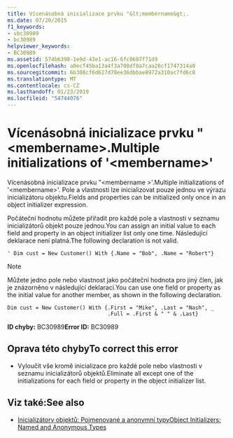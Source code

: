 ```yaml
---
title: Vícenásobná inicializace prvku "&lt;membername&gt;.
ms.date: 07/20/2015
f1_keywords:
- vbc30989
- bc30989
helpviewer_keywords:
- BC30989
ms.assetid: 574b6398-1e9d-43e1-ac16-6fc8687f71d9
ms.openlocfilehash: a0ecf45ba13a4f3a708df8a7caa26cf1747314a0
ms.sourcegitcommit: 6b308cf6d627d78ee36dbbae8972a310ac7fd6c8
ms.translationtype: MT
ms.contentlocale: cs-CZ
ms.lasthandoff: 01/23/2019
ms.locfileid: "54744076"
---
```

# <a name="multiple-initializations-of-ltmembernamegt"></a><span data-ttu-id="b4b8c-102">Vícenásobná inicializace prvku "&lt;membername&gt;.</span><span class="sxs-lookup"><span data-stu-id="b4b8c-102">Multiple initializations of '&lt;membername&gt;'</span></span>
<span data-ttu-id="b4b8c-103">Vícenásobná inicializace prvku "\<membername >'.</span><span class="sxs-lookup"><span data-stu-id="b4b8c-103">Multiple initializations of '\<membername>'.</span></span> <span data-ttu-id="b4b8c-104">Pole a vlastnosti lze inicializovat pouze jednou ve výrazu inicializátoru objektu.</span><span class="sxs-lookup"><span data-stu-id="b4b8c-104">Fields and properties can be initialized only once in an object initializer expression.</span></span>  
  
 <span data-ttu-id="b4b8c-105">Počáteční hodnotu můžete přiřadit pro každé pole a vlastnosti v seznamu inicializátorů objekt pouze jednou.</span><span class="sxs-lookup"><span data-stu-id="b4b8c-105">You can assign an initial value to each field and property in an object initializer list only one time.</span></span> <span data-ttu-id="b4b8c-106">Následující deklarace není platná.</span><span class="sxs-lookup"><span data-stu-id="b4b8c-106">The following declaration is not valid.</span></span>  
  
```  
' Dim cust = New Customer() With {.Name = "Bob", .Name = "Robert"}  
```  
  
> [!NOTE]
>  <span data-ttu-id="b4b8c-107">Můžete jedno pole nebo vlastnost jako počáteční hodnota pro jiný člen, jak je znázorněno v následující deklaraci.</span><span class="sxs-lookup"><span data-stu-id="b4b8c-107">You can use one field or property as the initial value for another member, as shown in the following declaration.</span></span>  
  
```  
Dim cust = New Customer() With {.First = "Mike", .Last = "Nash", _  
                                .Full = .First & " " & .Last}  
```  
  
 <span data-ttu-id="b4b8c-108">**ID chyby:** BC30989</span><span class="sxs-lookup"><span data-stu-id="b4b8c-108">**Error ID:** BC30989</span></span>  
  
## <a name="to-correct-this-error"></a><span data-ttu-id="b4b8c-109">Oprava této chyby</span><span class="sxs-lookup"><span data-stu-id="b4b8c-109">To correct this error</span></span>  
  
-   <span data-ttu-id="b4b8c-110">Vyloučit vše kromě inicializace pro každé pole nebo vlastnosti v seznamu inicializátorů objektů.</span><span class="sxs-lookup"><span data-stu-id="b4b8c-110">Eliminate all except one of the initializations for each field or property in the object initializer list.</span></span>  
  
## <a name="see-also"></a><span data-ttu-id="b4b8c-111">Viz také:</span><span class="sxs-lookup"><span data-stu-id="b4b8c-111">See also</span></span>
- [<span data-ttu-id="b4b8c-112">Inicializátory objektů: Pojmenované a anonymní typy</span><span class="sxs-lookup"><span data-stu-id="b4b8c-112">Object Initializers: Named and Anonymous Types</span></span>](../../visual-basic/programming-guide/language-features/objects-and-classes/object-initializers-named-and-anonymous-types.md)

